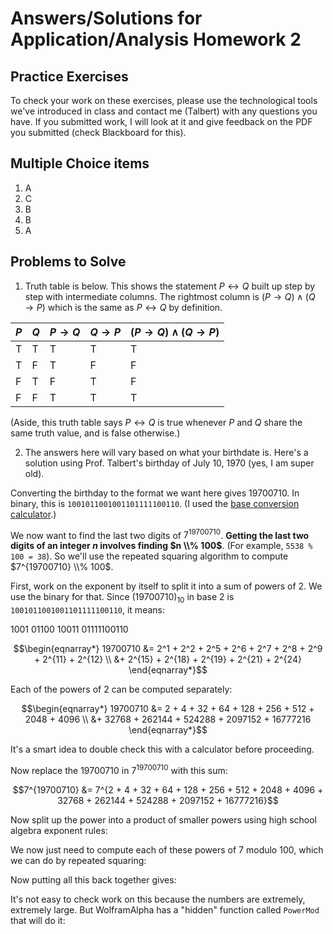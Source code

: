 # Answers/Solutions for Application/Analysis Homework 2

## Practice Exercises

To check your work on these exercises, please use the technological tools we've introduced in class and contact me (Talbert) with any questions you have. If you submitted work, I will look at it and give feedback on the PDF you submitted (check Blackboard for this). 

## Multiple Choice items 

1. A
2. C
3. B
4. B
5. A

## Problems to Solve

1. Truth table is below. This shows the statement $P \leftrightarrow Q$ built up step by step with intermediate columns. The rightmost column is $(P \rightarrow Q) \wedge (Q \rightarrow P)$ which is the same as $P \leftrightarrow Q$ by definition. 

| $P$ | $Q$ | $P \rightarrow Q$ | $Q \rightarrow P$ |  $(P \rightarrow Q) \wedge (Q \rightarrow P)$ | 
| --- | ---- | ---- | ---  | ----- | 
| T | T | T | T | T |
| T | F | T | F | F |
| F | T | F | T | F |
| F | F | T | T | T |

(Aside, this truth table says $P \leftrightarrow Q$ is true whenever $P$ and $Q$ share the same truth value, and is false otherwise.)


2. The answers here will vary based on what your birthdate is. Here's a solution using Prof. Talbert's birthday of July 10, 1970 (yes, I am super old). 

Converting the birthday to the format we want here gives 19700710. In binary, this is `1001011001001101111100110`. (I used the [base conversion calculator](https://www.rapidtables.com/convert/number/base-converter.html).) 

We now want to find the last two digits of $7^{19700710}$. **Getting the last two digits of an integer $n$ involves finding $n \\% 100$**. (For example, `5538 % 100 = 38`). So we'll use the repeated squaring algorithm to compute $7^{19700710} \\% 100$. 

First, work on the exponent by itself to split it into a sum of powers of 2. We use the binary for that. Since $(19700710)_{10}$ in base 2 is `1001011001001101111100110`, it means: 

1001 01100 10011  01111100110


$$\begin{eqnarray*}
19700710 &= 2^1 + 2^2 + 2^5 + 2^6 + 2^7 + 2^8 + 2^9 + 2^{11} + 2^{12} \\
             &+ 2^{15} + 2^{18} + 2^{19} + 2^{21} + 2^{24} 
\end{eqnarray*}$$

Each of the powers of 2 can be computed separately: 

$$\begin{eqnarray*}
19700710 &= 2 + 4 + 32 + 64 + 128 + 256 + 512 + 2048 + 4096 \\
             &+ 32768 + 262144 + 524288 + 2097152 + 16777216 
\end{eqnarray*}$$

It's a smart idea to double check this with a calculator before proceeding. 

Now replace the $19700710$ in $7^{19700710}$ with this sum: 

$$7^{19700710} &= 7^{2 + 4 + 32 + 64 + 128 + 256 + 512 + 2048 + 4096 + 32768 + 262144 + 524288 + 2097152 + 16777216}$$


Now split up the power into a product of smaller powers using high school algebra exponent rules:  

We now just need to compute each of these powers of $7$ modulo 100, which we can do by repeated squaring: 


Now putting all this back together gives: 


It's not easy to check work on this because the numbers are extremely, extremely large. But WolframAlpha has a "hidden" function called `PowerMod` that will do it: 

